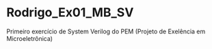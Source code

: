 # Rodrigo_Ex01_MB_SV

Primeiro exercício de System Verilog do PEM (Projeto de Exelência em Microeletrônica)
